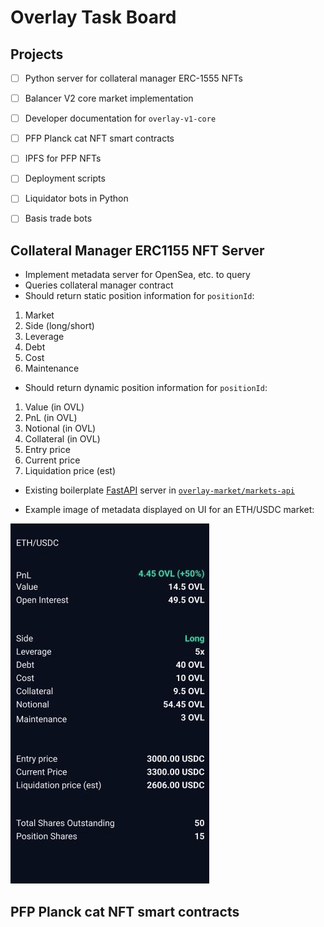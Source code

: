 # Overlay Task Board

## Projects

- [ ] Python server for collateral manager ERC-1555 NFTs
- [ ] Balancer V2 core market implementation
- [ ] Developer documentation for `overlay-v1-core`
- [ ] PFP Planck cat NFT smart contracts
- [ ] IPFS for PFP NFTs
- [ ] Deployment scripts
- [ ] Liquidator bots in Python
- [ ] Basis trade bots


## Collateral Manager ERC1155 NFT Server

- Implement metadata server for OpenSea, etc. to query
- Queries collateral manager contract
- Should return static position information for `positionId`:

1. Market
2. Side (long/short)
3. Leverage
4. Debt
5. Cost
6. Maintenance

- Should return dynamic position information for `positionId`:

1. Value (in OVL)
2. PnL (in OVL)
3. Notional (in OVL)
4. Collateral (in OVL)
5. Entry price
6. Current price
7. Liquidation price (est)


- Existing boilerplate [FastAPI]() server in [`overlay-market/markets-api`](https://github.com/overlay-market/markets-api)

- Example image of metadata displayed on UI for an ETH/USDC market:

![Position Metadata](assets/images/erc1155-position-metadata.jpeg)


## PFP Planck cat NFT smart contracts
